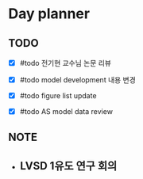# Day planner




## TODO 
- [x] #todo 전기현 교수님 논문 리뷰
- [x] #todo model development 내용 변경
- [x] #todo figure list update
- [x] #todo AS model data review


## NOTE
- LVSD 1유도 연구 회의 
	- 
